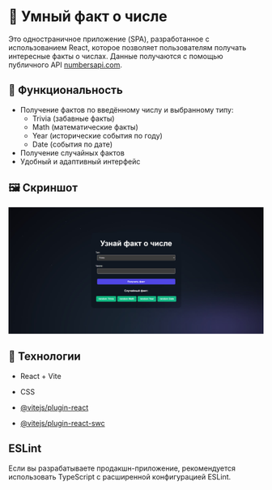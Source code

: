 # 🧮 Умный факт о числе

Это одностраничное приложение (SPA), разработанное с использованием React, которое позволяет пользователям получать интересные факты о числах. Данные получаются с помощью публичного API [numbersapi.com](http://numbersapi.com).

## 🚀 Функциональность

- Получение фактов по введённому числу и выбранному типу:
  - Trivia (забавные факты)
  - Math (математические факты)
  - Year (исторические события по году)
  - Date (события по дате)
- Получение случайных фактов
- Удобный и адаптивный интерфейс

## 🖼️ Скриншот

![Скриншот приложения](./public/screenshot.jpg)

## 🔧 Технологии

- React + Vite
- CSS

- [@vitejs/plugin-react](https://github.com/vitejs/vite-plugin-react/blob/main/packages/plugin-react)
- [@vitejs/plugin-react-swc](https://github.com/vitejs/vite-plugin-react/blob/main/packages/plugin-react-swc)

## ESLint

Если вы разрабатываете продакшн-приложение, рекомендуется использовать TypeScript с расширенной конфигурацией ESLint.
